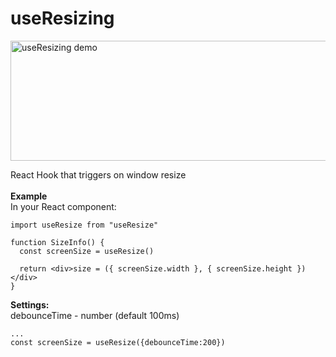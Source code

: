 <h1>useResizing</h1>

<img src="http://api.halo-lab.com/wp-content/uploads/useResizing-narrow.gif" alt="useResizing demo" height="192" width="600">


React Hook that triggers on window resize
<br/>
<br/>
<b>Example</b>
<br/>
In your React component:
<br/>

```
import useResize from "useResize"

function SizeInfo() {
  const screenSize = useResize()

  return <div>size = ({ screenSize.width }, { screenSize.height })</div>
}
```

<b>Settings:</b>
<br/>
debounceTime - number (default 100ms)

```
...
const screenSize = useResize({debounceTime:200})
```

